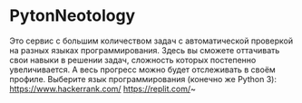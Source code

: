 # PytonNeotology

Это сервис с большим количеством задач с автоматической проверкой на разных языках программирования. Здесь вы сможете оттачивать свои навыки в решении задач, сложность которых постепенно увеличивается. А весь прогресс можно будет отслеживать в своём профиле. Выберите язык программирования (конечно же Python 3):
https://www.hackerrank.com/
https://replit.com/~

